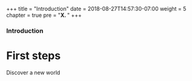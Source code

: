 +++
title = "Introduction"
date = 2018-08-27T14:57:30-07:00
weight = 5
chapter = true
pre = "<b>X. </b>"
+++

### Introduction

# First steps

Discover a new world